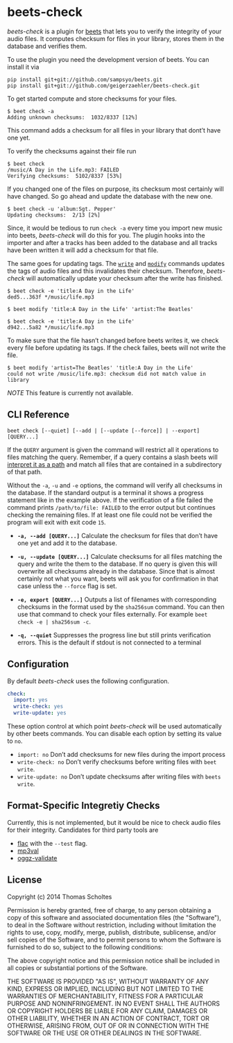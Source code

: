 beets-check
===========

*beets-check* is a plugin for [beets][] that lets you to verify the integrity
of your audio files. It computes checksum for files in your library, stores
them in the database and verifies them.

To use the plugin you need the development version of beets. You can
install it via
```
pip install git+git://github.com/sampsyo/beets.git
pip install git+git://github.com/geigerzaehler/beets-check.git
```


To get started compute and store checksums for your files.
```
$ beet check -a
Adding unknown checksums:  1032/8337 [12%]
```
This command adds a checksum for all files in your library that dont’t
have one yet.

To verify the checksums against their file run
```
$ beet check
/music/A Day in the Life.mp3: FAILED
Verifying checksums:  5102/8337 [53%]
```

If you changed one of the files on purpose, its checksum most certainly will
have changed. So go ahead and update the database with the new one.
```
$ beet check -u 'album:Sgt. Pepper'
Updating checksums:  2/13 [2%]
```

Since, it would be tedious to run `check -a` every time you import new music
into beets, *beets-check* will do this for you. The plugin hooks into the
importer and after a tracks has been added to the database and all tracks have
been written it will add a checksum for that file.

The same goes for updating tags. The [`write`][write] and [`modify`][modify]
commands updates the tags of audio files and this invalidates their checksum.
Therefore, *beets-check* will automatically update your checksum after the
write has finished.

```
$ beet check -e 'title:A Day in the Life'
ded5...363f */music/life.mp3

$ beet modify 'title:A Day in the Life' 'artist:The Beatles'

$ beet check -e 'title:A Day in the Life'
d942...5a82 */music/life.mp3
```

To make sure that the file hasn’t changed before beets writes it, we check
every file before updating its tags. If the check failes, beets will not write
the file.


```
$ beet modify 'artist=The Beatles' 'title:A Day in the Life'
could not write /music/life.mp3: checksum did not match value in library
```

*NOTE* This feature is currently not available.

[beets]: http://beets.readthedocs.org/en/latest
[write]: http://beets.readthedocs.org/en/latest/reference/cli.html#write
[modify]: http://beets.readthedocs.org/en/latest/reference/cli.html#modify


CLI Reference
-------------

```
beet check [--quiet] [--add | [--update [--force]] | --export] [QUERY...]
```

If the `QUERY` argument is given the command will restrict all it operations to
files matching the query.  Remember, if a query contains a slash beets will
[interpret it as a path][path query] and match all files that are contained in
a subdirectory of that path.

Without the `-a`, `-u` and `-e` options, the command will verify all checksums
in the database. If the standard output is a terminal it shows a progress
statement like in the example above. If the verification of a file failed the
command prints `/path/to/file: FAILED` to the error output but continues
checking the remaining files. If at least one file could not be verified the
program will exit with exit code `15`.

- **`-a, --add [QUERY...]`** Calculate the checksum for files that don’t have one yet
  and add it to the database.

- **`-u, --update [QUERY...]`** Calculate checksums for all files matching the
  query and write the them to the database. If no query is given this will
  overwrite all checksums already in the database. Since that is almost
  certainly not what you want, beets will ask you for confirmation in that
  case unless the `--force` flag is set.

- **`-e, export [QUERY...]`** Outputs a list of filenames with corresponding
  checksums in the format used by the `sha256sum` command. You can then use
  that command to check your files externally. For example
  `beet check -e | sha256sum -c`.

- **`-q, --quiet`** Suppresses the progress line but still prints verification
  errors. This is the default if stdout is not connected to a terminal

[path query]: http://beets.readthedocs.org/en/latest/reference/query.html#path-queries

Configuration
-------------

By default *beets-check* uses the following configuration.

```yaml
check:
  import: yes
  write-check: yes
  write-update: yes
```

These option control at which point *beets-check* will be used automatically by
other beets commands. You can disable each option by setting its value to `no`.

* `import: no` Don’t add checksums for new files during the import process
* `write-check: no` Don’t verify checksums before writing files with `beet
   write`.
* `write-update: no` Don’t update checksums after writing files with `beets
   write`.


Format-Specific Integretiy Checks
---------------------------------

Currently, this is not implemented, but it would be nice to check audio
files for their integrity. Candidates for third party tools are

* [flac][] with the `--test` flag.
* [mp3val][]
* [oggz-validate][]

[flac]: https://xiph.org/flac/documentation_tools_flac.html
[mp3val]: http://mp3val.sourceforge.net/
[oggz-validate]: https://www.xiph.org/oggz/

License
-------

Copyright (c) 2014 Thomas Scholtes

Permission is hereby granted, free of charge, to any person obtaining a
copy of this software and associated documentation files (the "Software"), to
deal in the Software without restriction, including without limitation the
rights to use, copy, modify, merge, publish, distribute, sublicense, and/or
sell copies of the Software, and to permit persons to whom the Software is
furnished to do so, subject to the following conditions:

The above copyright notice and this permission notice shall be included in
all copies or substantial portions of the Software.

THE SOFTWARE IS PROVIDED "AS IS", WITHOUT WARRANTY OF ANY KIND, EXPRESS OR
IMPLIED, INCLUDING BUT NOT LIMITED TO THE WARRANTIES OF MERCHANTABILITY,
FITNESS FOR A PARTICULAR PURPOSE AND NONINFRINGEMENT. IN NO EVENT SHALL THE
AUTHORS OR COPYRIGHT HOLDERS BE LIABLE FOR ANY CLAIM, DAMAGES OR OTHER
LIABILITY, WHETHER IN AN ACTION OF CONTRACT, TORT OR OTHERWISE, ARISING FROM,
OUT OF OR IN CONNECTION WITH THE SOFTWARE OR THE USE OR OTHER DEALINGS IN THE
SOFTWARE.
